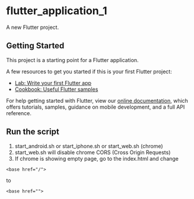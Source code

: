 # flutter_application_1

A new Flutter project.

## Getting Started

This project is a starting point for a Flutter application.

A few resources to get you started if this is your first Flutter project:

- [Lab: Write your first Flutter app](https://flutter.dev/docs/get-started/codelab)
- [Cookbook: Useful Flutter samples](https://flutter.dev/docs/cookbook)

For help getting started with Flutter, view our
[online documentation](https://flutter.dev/docs), which offers tutorials,
samples, guidance on mobile development, and a full API reference.

## Run the script
1. start_android.sh or start_iphone.sh or start_web.sh (chrome)
2. start_web.sh will disable chrome CORS (Cross Origin Requests)
3. If chrome is showing empty page, go to the index.html and change
```
<base href="/">
```
to
```
<base href="">
```